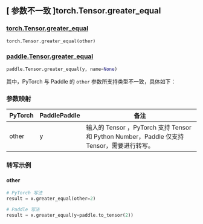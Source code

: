 ## [ 参数不一致 ]torch.Tensor.greater_equal

### [torch.Tensor.greater_equal](https://pytorch.org/docs/1.13/generated/torch.Tensor.greater_equal.html?highlight=torch+tensor+greater_equal#torch.Tensor.greater_equal)

```python
torch.Tensor.greater_equal(other)
```

### [paddle.Tensor.greater_equal](https://www.paddlepaddle.org.cn/documentation/docs/zh/api/paddle/Tensor_cn.html#greater-equal-y-name-none)

```python
paddle.Tensor.greater_equal(y, name=None)
```

其中，PyTorch 与 Paddle 的 `other` 参数所支持类型不一致，具体如下：

### 参数映射
| PyTorch                          | PaddlePaddle                 | 备注                                                   |
|----------------------------------|------------------------------| ------------------------------------------------------ |
| other  |  y  | 输入的 Tensor ，PyTorch 支持 Tensor 和 Python Number，Paddle 仅支持 Tensor，需要进行转写。 |

### 转写示例
#### other
```python
# PyTorch 写法
result = x.greater_equal(other=2)

# Paddle 写法
result = x.greater_equal(y=paddle.to_tensor(2))
```
